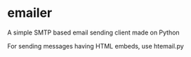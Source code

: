 # emailer
A simple SMTP based email sending client made on Python

For sending messages having HTML embeds, use htemail.py
